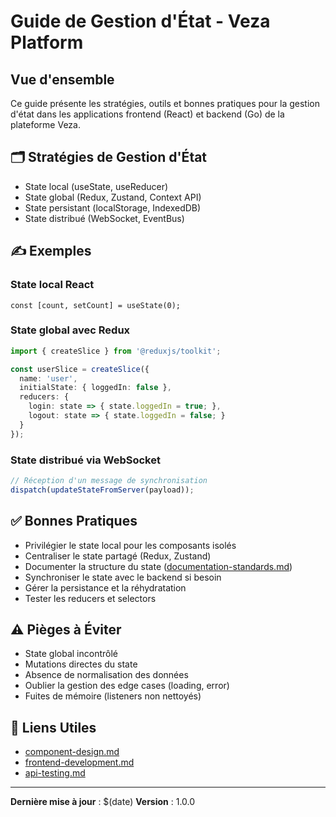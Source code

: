 # Guide de Gestion d'État - Veza Platform

## Vue d'ensemble

Ce guide présente les stratégies, outils et bonnes pratiques pour la gestion d'état dans les applications frontend (React) et backend (Go) de la plateforme Veza.

## 🗂️ Stratégies de Gestion d'État
- State local (useState, useReducer)
- State global (Redux, Zustand, Context API)
- State persistant (localStorage, IndexedDB)
- State distribué (WebSocket, EventBus)

## ✍️ Exemples

### State local React
```tsx
const [count, setCount] = useState(0);
```

### State global avec Redux
```ts
import { createSlice } from '@reduxjs/toolkit';

const userSlice = createSlice({
  name: 'user',
  initialState: { loggedIn: false },
  reducers: {
    login: state => { state.loggedIn = true; },
    logout: state => { state.loggedIn = false; }
  }
});
```

### State distribué via WebSocket
```ts
// Réception d'un message de synchronisation
dispatch(updateStateFromServer(payload));
```

## ✅ Bonnes Pratiques
- Privilégier le state local pour les composants isolés
- Centraliser le state partagé (Redux, Zustand)
- Documenter la structure du state ([documentation-standards.md](./documentation-standards.md))
- Synchroniser le state avec le backend si besoin
- Gérer la persistance et la réhydratation
- Tester les reducers et selectors

## ⚠️ Pièges à Éviter
- State global incontrôlé
- Mutations directes du state
- Absence de normalisation des données
- Oublier la gestion des edge cases (loading, error)
- Fuites de mémoire (listeners non nettoyés)

## 🔗 Liens Utiles
- [component-design.md](./component-design.md)
- [frontend-development.md](./frontend-development.md)
- [api-testing.md](./api-testing.md)

---

**Dernière mise à jour** : $(date)
**Version** : 1.0.0 